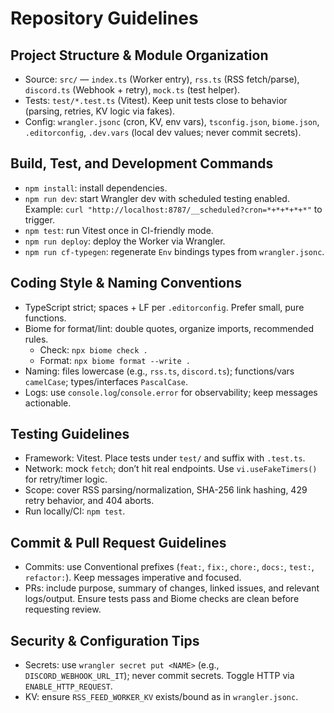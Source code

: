 # Repository Guidelines

## Project Structure & Module Organization
- Source: `src/` — `index.ts` (Worker entry), `rss.ts` (RSS fetch/parse), `discord.ts` (Webhook + retry), `mock.ts` (test helper).
- Tests: `test/*.test.ts` (Vitest). Keep unit tests close to behavior (parsing, retries, KV logic via fakes).
- Config: `wrangler.jsonc` (cron, KV, env vars), `tsconfig.json`, `biome.json`, `.editorconfig`, `.dev.vars` (local dev values; never commit secrets).

## Build, Test, and Development Commands
- `npm install`: install dependencies.
- `npm run dev`: start Wrangler dev with scheduled testing enabled. Example: `curl "http://localhost:8787/__scheduled?cron=*+*+*+*+*"` to trigger.
- `npm test`: run Vitest once in CI-friendly mode.
- `npm run deploy`: deploy the Worker via Wrangler.
- `npm run cf-typegen`: regenerate `Env` bindings types from `wrangler.jsonc`.

## Coding Style & Naming Conventions
- TypeScript strict; spaces + LF per `.editorconfig`. Prefer small, pure functions.
- Biome for format/lint: double quotes, organize imports, recommended rules.
  - Check: `npx biome check .`
  - Format: `npx biome format --write .`
- Naming: files lowercase (e.g., `rss.ts`, `discord.ts`); functions/vars `camelCase`; types/interfaces `PascalCase`.
- Logs: use `console.log`/`console.error` for observability; keep messages actionable.

## Testing Guidelines
- Framework: Vitest. Place tests under `test/` and suffix with `.test.ts`.
- Network: mock `fetch`; don’t hit real endpoints. Use `vi.useFakeTimers()` for retry/timer logic.
- Scope: cover RSS parsing/normalization, SHA-256 link hashing, 429 retry behavior, and 404 aborts.
- Run locally/CI: `npm test`.

## Commit & Pull Request Guidelines
- Commits: use Conventional prefixes (`feat:`, `fix:`, `chore:`, `docs:`, `test:`, `refactor:`). Keep messages imperative and focused.
- PRs: include purpose, summary of changes, linked issues, and relevant logs/output. Ensure tests pass and Biome checks are clean before requesting review.

## Security & Configuration Tips
- Secrets: use `wrangler secret put <NAME>` (e.g., `DISCORD_WEBHOOK_URL_IT`); never commit secrets. Toggle HTTP via `ENABLE_HTTP_REQUEST`.
- KV: ensure `RSS_FEED_WORKER_KV` exists/bound as in `wrangler.jsonc`.
